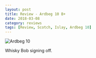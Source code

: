```yaml
---
layout: post
title: Review - Ardbeg 10 B+
date: 2018-03-08
category: reviews
tags: [Review, Scotch, Islay, Ardbeg 10]
---
```


![Ardbeg 10]({{site.baseurl}}/images/2018-03-08-ardbeg.png)

Whisky Bob signing off.
